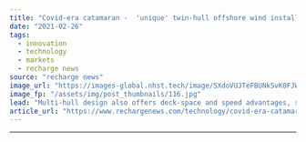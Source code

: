 ```yaml
---
title: "Covid-era catamaran -  'unique' twin-hull offshore wind installation vessel could help quarantine crews"
date: "2021-02-26"
tags: 
  - innovation
  - technology
  - markets
  - recharge news
source: "recharge news"
image_url: "https://images-global.nhst.tech/image/SXdoVUJTeFBUNk5vK0FJWkd2VmhIdnJIbjFJRlM5WnNmNGI4L051QmwzQT0=/nhst/binary/363c2cb410c1631bbd8c50fcc3f9cd58"
image_fp: "/assets/img/post_thumbnails/116.jpg"
lead: "Multi-hull design also offers deck-space and speed advantages, say companies behind HLV7500"
article_url: "https://www.rechargenews.com/technology/covid-era-catamaran-unique-twin-hull-offshore-wind-installation-vessel-could-help-quarantine-crews/2-1-971148"
---
```


---
